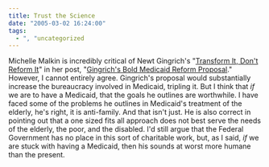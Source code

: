 ```yaml
---
title: Trust the Science
date: "2005-03-02 16:24:00"
tags:
  - ", "uncategorized
---
```

<p> Michelle Malkin is incredibly critical of Newt Gingrich's "<a href="http://www.washingtonpost.com/wp-dyn/articles/A64393-2005Mar1.html?sub=AR">Transform
It, Don't Reform It</a>" in her post, "<a href="http://michellemalkin.com/archives/001632.htm">Gingrich's
Bold Medicaid Reform Proposal</a>."  However, I cannot entirely
agree.  Gingrich's proposal would substantially increase the
bureaucracy involved in Medicaid, tripling it.  But I think that
<em>if</em> we are to have a Medicaid, that the goals he outlines
are worthwhile.  I have faced some of the problems he outlines in
Medicaid's treatment of the elderly, he's right, it is anti-family.
And that isn't just.  He is also correct in pointing out that a
one sized fits all approach does not best serve the needs of the
elderly, the poor, and the disabled.  I'd still argue that the
Federal Government has no place in this sort of charitable work,
but, as I said, <em>if</em> we are stuck with having a Medicaid,
then his sounds at worst more humane than the present.</p>

